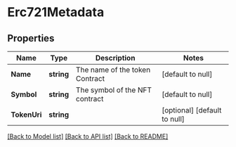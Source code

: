 # Erc721Metadata

## Properties
Name | Type | Description | Notes
------------ | ------------- | ------------- | -------------
**Name** | **string** | The name of the token Contract | [default to null]
**Symbol** | **string** | The symbol of the NFT contract | [default to null]
**TokenUri** | **string** |  | [optional] [default to null]

[[Back to Model list]](../README.md#documentation-for-models) [[Back to API list]](../README.md#documentation-for-api-endpoints) [[Back to README]](../README.md)

